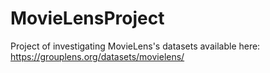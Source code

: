 # MovieLensProject
Project of investigating MovieLens's datasets available here: https://grouplens.org/datasets/movielens/
